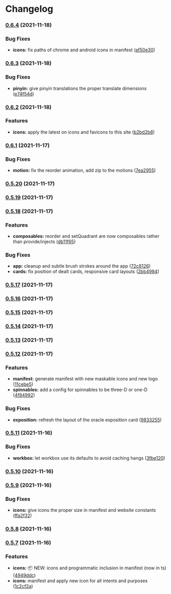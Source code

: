 # Changelog

### [0.6.4](https://github.com/krry/nameless.quest/compare/v0.6.3...v0.6.4) (2021-11-18)

### Bug Fixes

- **icons:** fix paths of chrome and android icons in manifest ([af50e30](https://github.com/krry/nameless.quest/commit/af50e30cfe7d7e402cab51a7b08255da1af695f6))

### [0.6.3](https://github.com/krry/nameless.quest/compare/v0.6.2...v0.6.3) (2021-11-18)

### Bug Fixes

- **pinyin:** give pinyin translations the proper translate dimensions ([e74f54d](https://github.com/krry/nameless.quest/commit/e74f54d8aef806c69863174d4d1d33209447ba86))

### [0.6.2](https://github.com/krry/nameless.quest/compare/v0.6.1...v0.6.2) (2021-11-18)

### Features

- **icons:** apply the latest on icons and favicons to this site ([b2bd2b8](https://github.com/krry/nameless.quest/commit/b2bd2b85361cd40222c94fed0f907b0dc5099e90))

### [0.6.1](https://github.com/krry/nameless.quest/compare/v0.5.20...v0.6.1) (2021-11-17)

### Bug Fixes

- **motion:** fix the reorder animation, add zip to the motions ([7ea2955](https://github.com/krry/nameless.quest/commit/7ea29556436b37dc373608233d7bf64ebcae50cd))

### [0.5.20](https://github.com/krry/nameless.quest/compare/v0.5.19...v0.5.20) (2021-11-17)

### [0.5.19](https://github.com/krry/nameless.quest/compare/v0.5.18...v0.5.19) (2021-11-17)

### [0.5.18](https://github.com/krry/nameless.quest/compare/v0.5.17...v0.5.18) (2021-11-17)

### Features

- **composables:** reorder and setQuadrant are now composables rather than provide/injects ([db11f65](https://github.com/krry/nameless.quest/commit/db11f657153ec310758e39e505475ec7be25840b))

### Bug Fixes

- **app:** cleanup and subtle brush strokes around the app ([72c8126](https://github.com/krry/nameless.quest/commit/72c8126c2246888098d85ea956e39a6ee827973f))
- **cards:** fix position of dealt cards, responsive card layouts ([2bb4984](https://github.com/krry/nameless.quest/commit/2bb49846682be7752948e88894ad73fa4ba10783))

### [0.5.17](https://github.com/krry/nameless.quest/compare/v0.5.16...v0.5.17) (2021-11-17)

### [0.5.16](https://github.com/krry/nameless.quest/compare/v0.5.15...v0.5.16) (2021-11-17)

### [0.5.15](https://github.com/krry/nameless.quest/compare/v0.5.14...v0.5.15) (2021-11-17)

### [0.5.14](https://github.com/krry/nameless.quest/compare/v0.5.13...v0.5.14) (2021-11-17)

### [0.5.13](https://github.com/krry/nameless.quest/compare/v0.5.12...v0.5.13) (2021-11-17)

### [0.5.12](https://github.com/krry/nameless.quest/compare/v0.5.11...v0.5.12) (2021-11-17)

### Features

- **manifest:** generate manifest with new maskable icons and new logo ([11cebe5](https://github.com/krry/nameless.quest/commit/11cebe576159b2f12573e99cb9b2af10a7e024ee))
- **spinnables:** add a config for spinnables to be three-D or one-D ([4f84992](https://github.com/krry/nameless.quest/commit/4f84992597a37911e2d6700e6ebeab90197609cb))

### Bug Fixes

- **exposition:** refresh the layout of the oracle exposition card ([9833255](https://github.com/krry/nameless.quest/commit/98332556b9784d3fd94d331a0591772d6f7ee714))

### [0.5.11](https://github.com/krry/nameless.quest/compare/v0.5.10...v0.5.11) (2021-11-16)

### Bug Fixes

- **workbox:** let workbox use its defaults to avoid caching hangs ([3fbe120](https://github.com/krry/nameless.quest/commit/3fbe120867f1f2faafa34c0e789b89a566702e51))

### [0.5.10](https://github.com/krry/nameless.quest/compare/v0.5.9...v0.5.10) (2021-11-16)

### [0.5.9](https://github.com/krry/nameless.quest/compare/v0.5.7...v0.5.9) (2021-11-16)

### Bug Fixes

- **icons:** give icons the proper size in manifest and website constants ([ffa2f32](https://github.com/krry/nameless.quest/commit/ffa2f3212ba28fa1b19f912c50ff6c1b9fef26e3))

### [0.5.8](https://github.com/krry/nameless.quest/compare/v0.5.7...v0.5.8) (2021-11-16)

### [0.5.7](https://github.com/krry/nameless.quest/compare/v0.5.6...v0.5.7) (2021-11-16)

### Features

- **icons:** 📦 NEW: icons and programmatic inclusion in manifest (now in ts) ([4949ddc](https://github.com/krry/nameless.quest/commit/4949ddc1ee142e1d5fe94ece3f7c47224a68fa16))
- **icons:** manifest and apply new icon for all intents and purposes ([1c2cf2a](https://github.com/krry/nameless.quest/commit/1c2cf2a6f69abc101327ea3714860815f8817aab))
